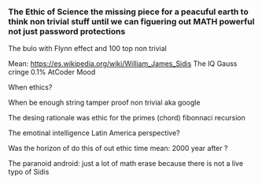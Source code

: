 
### The Ethic of Science the missing piece for a peacuful earth to think non trivial stuff until we can figuering out MATH powerful not just password protections



The bulo with Flynn effect and 100 top non trivial 


Mean: https://es.wikipedia.org/wiki/William_James_Sidis
The IQ Gauss cringe 0.1% AtCoder Mood 


When ethics? 

When be enough string tamper proof non trivial aka google

The desing rationale was ethic for the primes (chord) fibonnaci recursion

The emotinal intelligence Latin America perspective?

Was the horizon of do this of out ethic time mean: 2000 year after ?

The paranoid android: just a lot of math erase because there is not a live typo of Sidis
